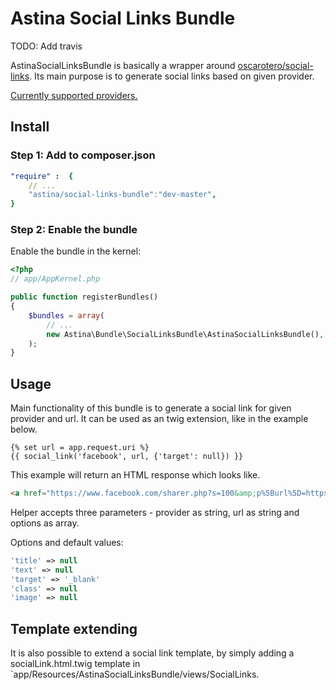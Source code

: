 # Astina Social Links Bundle

TODO: Add travis

AstinaSocialLinksBundle is basically a wrapper around [oscarotero/social-links](https://github.com/oscarotero/social-links). Its main purpose is to generate social links based on given provider.

[Currently supported providers.](https://github.com/oscarotero/social-links/tree/master/SocialLinks/Providers)

## Install

### Step 1: Add to composer.json

``` yml
"require" :  {
    // ...
    "astina/social-links-bundle":"dev-master",
}
```

### Step 2: Enable the bundle

Enable the bundle in the kernel:

``` php
<?php
// app/AppKernel.php

public function registerBundles()
{
    $bundles = array(
        // ...
        new Astina\Bundle\SocialLinksBundle\AstinaSocialLinksBundle(),
    );
}
```

## Usage

Main functionality of this bundle is to generate a social link for given provider and url. It can be used as an twig extension, like in the example below.

``` twig
{% set url = app.request.uri %}
{{ social_link('facebook', url, {'target': null}) }}
```

This example will return an HTML response which looks like.

``` html
<a href="https://www.facebook.com/sharer.php?s=100&amp;p%5Burl%5D=https%3A%2F%2Fvagrant.astina.io%2Fapp_dev.php%2Fde%2Fkamera-und-zubehoer%2Fx-serie%2Ffujifilm-x100t-black"></a>
```

Helper accepts three parameters - provider as string, url as string and options as array.

Options and default values:

``` php
'title' => null
'text' => null
'target' => '_blank'
'class' => null
'image' => null
```

## Template extending

It is also possible to extend a social link template, by simply adding a socialLink.html.twig template in `app/Resources/AstinaSocialLinksBundle/views/SocialLinks.
